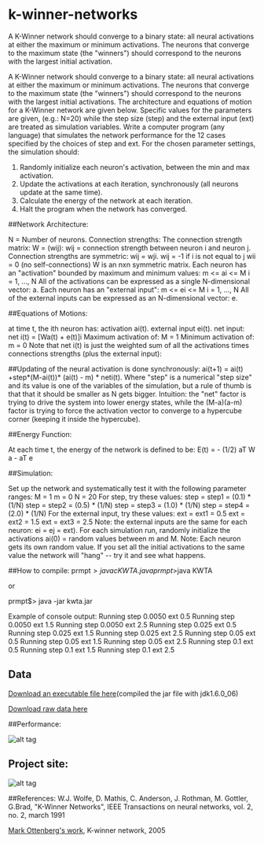 # k-winner-networks
A K-Winner network should converge to a binary state: all neural activations at either the maximum or minimum activations. The neurons that converge to the maximum state (the "winners") should correspond to the neurons with the largest initial activation.

A K-Winner network should converge to a binary state: all neural activations at either the maximum or minimum activations. The neurons that converge to the maximum state (the "winners") should correspond to the neurons with the largest initial activations.
The architecture and equations of motion for a K-Winner network are given below. Specific values for the parameters are given, (e.g.: N=20) while the step size (step) and the external input (ext) are treated as simulation variables.
Write a computer program (any language) that simulates the network performance for the 12 cases specified by the choices of step and ext.
For the chosen parameter settings, the simulation should:

1. Randomly initialize each neuron's activation, between the min and max activation.
2. Update the activations at each iteration, synchronously (all neurons update at the same time).
3. Calculate the energy of the network at each iteration.
4. Halt the program when the network has converged.
 
##Network Architecture:

N = Number of neurons.
Connection strengths:
The connection strength matrix: W = (wij):
wij = connection strength between neuron i and neuron j.
Connection strengths are symmetric: wij = wji.
wij = -1 if i is not equal to j
wii = 0 (no self-connections)
W is an nxn symmetric matrix.
Each neuron has an "activation" bounded by maximum and minimum values:
m <= ai <= M i = 1, ..., N
All of the activations can be expressed as a single N-dimensional vector: a.
Each neuron has an "external input":
m <= ei <= M i = 1, ..., N
All of the external inputs can be expressed as an N-dimensional vector: e.
 
##Equations of Motions:

at time t, the ith neuron has:
activation ai(t).
external input ei(t).
net input:
net i(t) = [Wa(t) + e(t)]i
Maximum activation of: M = 1
Minimum activation of: m = 0
Note that net i(t) is just the weighted sum of all the activations times connections strengths (plus the external input):
 
##Updating of the neural activation is done synchronously:
ai(t+1) = ai(t) +step*(M-ai(t))* (ai(t) - m) * neti(t).
Where "step" is a numerical "step size" and its value is one of the variables of the simulation, but a rule of thumb is that that it should be smaller as N gets bigger.
Intuition: the "net" factor is trying to drive the system into lower energy states, while the (M-a)(a-m) factor is trying to force the activation vector to converge to a hypercube corner (keeping it inside the hypercube).
 
##Energy Function:

At each time t, the energy of the network is defined to be:
E(t) = - (1/2) aT W a - aT e
 
##Simulation:

Set up the network and systematically test it with the following parameter ranges:
M = 1
m = 0
N = 20
For step, try these values:
step = step1 = (0.1) * (1/N)
step = step2 = (0.5) * (1/N)
step = step3 = (1.0) * (1/N)
step = step4 = (2.0) * (1/N)
For the external input, try these values:
ext = ext1 = 0.5
ext = ext2 = 1.5
ext = ext3 = 2.5
Note: the external inputs are the same for each neuron: ei = ej = ext).
For each simulation run, randomly initialize the activations
ai(0) = random values between m and M.
Note: Each neuron gets its own random value. If you set all the initial activations to the same value the network will "hang" -- try it and see what happens.

##How to compile:
prmpt$>javac KWTA.java
prmpt$>java KWTA
 
or
 
prmpt$> java -jar kwta.jar
 
Example of console output:
Running step 0.0050 ext 0.5
Running step 0.0050 ext 1.5
Running step 0.0050 ext 2.5
Running step 0.025 ext 0.5
Running step 0.025 ext 1.5
Running step 0.025 ext 2.5
Running step 0.05 ext 0.5
Running step 0.05 ext 1.5
Running step 0.05 ext 2.5
Running step 0.1 ext 0.5
Running step 0.1 ext 1.5
Running step 0.1 ext 2.5

## Data 
[Download an executable file here](http://preet.sesolution.com/CSC5542/p1/kwta.jar)(compiled the jar file with jdk1.6.0_06)

[Download raw data here](http://preet.sesolution.com/CSC5542/p1/rawdata.html)

##Performance:

![alt tag](http://preet.sesolution.com/CSC5542/p1/p1_1.png)

## Project site:
![alt tag](http://preet.sesolution.com/CSC5542/p1/)

##References:
W.J. Wolfe, D. Mathis, C. Anderson, J. Rothman, M. Gottler, G.Brad, "K-Winner Networks", IEEE Transactions on neural networks, vol. 2, no. 2, march 1991

[Mark Ottenberg's work](http://www.riverrock.org/~mark/edu/csc5542/proj1/), K-winner network, 2005
